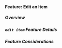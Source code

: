 #### Feature: Edit an Item

##### Overview

<!-- TODO: ACTIVITY DIAGRAM -->

<!-- TODO: Short Description of Command -->

##### `edit item` Feature Details

<!-- TODO: SEQUENCE DIAGRAM -->

<!-- TODO: Description of how Command works -->

##### Feature Considerations

<!-- TODO: Command Considerations -->
